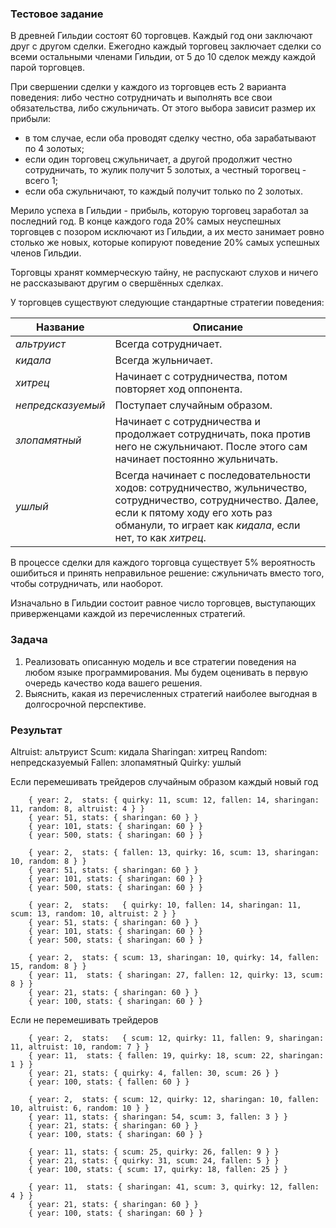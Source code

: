 ﻿### Тестовое задание

В древней Гильдии состоят 60 торговцев. Каждый год они заключают друг с другом сделки. Ежегодно каждый торговец заключает сделки со всеми остальными членами Гильдии, от 5 до 10 сделок между каждой парой торговцев.

При свершении сделки у каждого из торговцев есть 2 варианта поведения: либо честно сотрудничать и выполнять все свои обязательства, либо сжульничать. От этого выбора зависит размер их прибыли:

* в том случае, если оба проводят сделку честно, оба зарабатывают по 4 золотых;
* если один торговец сжульничает, а другой продолжит честно сотрудничать, то жулик получит 5 золотых, а честный торогвец - всего 1;
* если оба сжульничают, то каждый получит только по 2 золотых.

Мерило успеха в Гильдии - прибыль, которую торговец заработал за последний год. В конце каждого года 20% самых неуспешных торговцев с позором исключают из Гильдии, а их место занимает ровно столько же новых, которые копируют поведение 20% самых успешных членов Гильдии.

Торговцы хранят коммерческую тайну, не распускают слухов и ничего не рассказывают другим о свершённых сделках.

У торговцев существуют следующие стандартные стратегии поведения:

| Название           | Описание                                                                                                                                                                                                      |
| ------------------ | --------                                                                                                                                                                                                      |
| _альтруист_        | Всегда сотрудничает.                                                                                                                                                                                          |
| _кидала_           | Всегда жульничает.                                                                                                                                                                                            |
| _хитрец_           | Начинает с сотрудничества, потом повторяет ход оппонента.                                                                                                                                                     |
| _непредсказуемый_  | Поступает случайным образом.                                                                                                                                                                                  |
| _злопамятный_      | Начинает с сотрудничества и продолжает сотрудничать, пока против него не сжульничают. После этого сам начинает постоянно жульничать.                                                                        |
| _ушлый_            | Всегда начинает с последовательности ходов: сотрудничество, жульничество, сотрудничество, сотрудничество. Далее, если к пятому ходу его хоть раз обманули, то играет как _кидала_, если нет, то как _хитрец_. |

В процессе сделки для каждого торговца существует 5% вероятность ошибиться и принять неправильное решение: сжульничать вместо того, чтобы сотрудничать, или наоборот.

Изначально в Гильдии состоит равное число торговцев, выступающих приверженцами каждой из перечисленных стратегий.

### Задача

1. Реализовать описанную модель и все стратегии поведения на любом языке программирования. Мы будем оценивать в первую очередь качество кода вашего решения.
2. Выяснить, какая из перечисленных стратегий наиболее выгодная в долгосрочной перспективе.

### Результат

Altruist: альтруист
Scum: кидала
Sharingan: хитрец
Random: непредсказуемый
Fallen: злопамятный
Quirky: ушлый
  
Если перемешивать трейдеров случайным образом каждый новый год
```
	{ year: 2,  stats: { quirky: 11, scum: 12, fallen: 14, sharingan: 11, random: 8, altruist: 4 } }
	{ year: 51, stats: { sharingan: 60 } }
	{ year: 101, stats: { sharingan: 60 } }
	{ year: 500, stats: { sharingan: 60 } }
	
	{ year: 2,  stats: { fallen: 13, quirky: 16, scum: 13, sharingan: 10, random: 8 } }
	{ year: 51, stats: { sharingan: 60 } }
	{ year: 101, stats: { sharingan: 60 } }
	{ year: 500, stats: { sharingan: 60 } }
	
	{ year: 2,  stats:   { quirky: 10, fallen: 14, sharingan: 11, scum: 13, random: 10, altruist: 2 } }
	{ year: 51, stats: { sharingan: 60 } }
	{ year: 101, stats: { sharingan: 60 } }
	{ year: 500, stats: { sharingan: 60 } }
	
	{ year: 2,  stats: { scum: 13, sharingan: 10, quirky: 14, fallen: 15, random: 8 } }
	{ year: 11,  stats: { sharingan: 27, fallen: 12, quirky: 13, scum: 8 } }
	{ year: 21, stats: { sharingan: 60 } }
	{ year: 100, stats: { sharingan: 60 } }
```

Если не перемешивать трейдеров
```
	{ year: 2,  stats:   { scum: 12, quirky: 11, fallen: 9, sharingan: 11, altruist: 10, random: 7 } }
	{ year: 11,  stats: { fallen: 19, quirky: 18, scum: 22, sharingan: 1 } }
	{ year: 21, stats: { quirky: 4, fallen: 30, scum: 26 } }
	{ year: 100, stats: { fallen: 60 } }
	
	{ year: 2,  stats: { scum: 12, quirky: 12, sharingan: 10, fallen: 10, altruist: 6, random: 10 } }
	{ year: 11, stats: { sharingan: 54, scum: 3, fallen: 3 } }
	{ year: 21, stats: { sharingan: 60 } }
	{ year: 100, stats: { sharingan: 60 } }
	
	{ year: 11, stats: { scum: 25, quirky: 26, fallen: 9 } }
	{ year: 21, stats: { quirky: 31, scum: 24, fallen: 5 } }
	{ year: 100, stats: { scum: 17, quirky: 18, fallen: 25 } }
	
	{ year: 11,  stats: { sharingan: 41, scum: 3, quirky: 12, fallen: 4 } }
	{ year: 21, stats: { sharingan: 60 } }
	{ year: 100, stats: { sharingan: 60 } }
```		
	